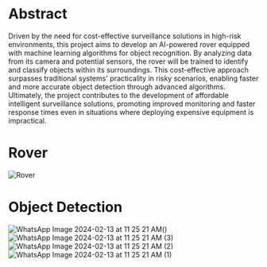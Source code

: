 # Abstract
Driven by the need for cost-effective surveillance solutions in high-risk
environments, this project aims to develop an AI-powered rover equipped with 
machine learning algorithms for object recognition. By analyzing data from its 
camera and potential sensors, the rover will be trained to identify and classify 
objects within its surroundings. This cost-effective approach surpasses traditional 
systems' practicality in risky scenarios, enabling faster and more accurate object 
detection through advanced algorithms. Ultimately, the project contributes to the 
development of affordable intelligent surveillance solutions, promoting improved 
monitoring and faster response times even in situations where deploying 
expensive equipment is impractical.


# Rover 
![Rover](https://github.com/Abinesh1608/AI-Powered-Rover/assets/99597805/2c6e69b5-2a21-44c1-a834-cccb20548914)<img width = "200">

# Object Detection
![WhatsApp Image 2024-02-13 at 11 25 21 AM ](https://github.com/Abinesh1608/AI-Powered-Rover/assets/99597805/c27e28f1-1dde-40b0-aaf0-cb358b619fbf)()
![WhatsApp Image 2024-02-13 at 11 25 21 AM (3)](https://github.com/Abinesh1608/AI-Powered-Rover/assets/99597805/00c949ad-f7e1-486f-bea7-2e8270cdf43d)
![WhatsApp Image 2024-02-13 at 11 25 21 AM (2)](https://github.com/Abinesh1608/AI-Powered-Rover/assets/99597805/1c061c2e-f762-46eb-8bbe-54b881fde310)
![WhatsApp Image 2024-02-13 at 11 25 21 AM (1)](https://github.com/Abinesh1608/AI-Powered-Rover/assets/99597805/b5f455e2-95db-43b2-8ef2-f1e9f1d0a563)


